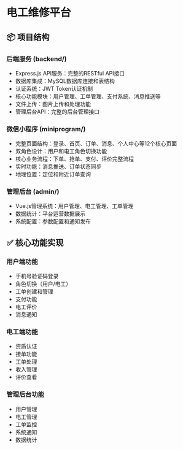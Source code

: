 # 电工维修平台

## 📦 项目结构

### 后端服务 (backend/)

* Express.js API服务：完整的RESTful API接口
* 数据库集成：MySQL数据库连接和表结构
* 认证系统：JWT Token认证机制
* 核心功能模块：用户管理、工单管理、支付系统、消息推送等
* 文件上传：图片上传和处理功能
* 管理后台API：完整的后台管理接口

### 微信小程序 (miniprogram/)

* 完整页面结构：登录、首页、订单、消息、个人中心等12个核心页面
* 双角色设计：用户和电工角色切换功能
* 核心业务流程：下单、抢单、支付、评价完整流程
* 实时功能：消息推送、订单状态同步
* 地理位置：定位和附近订单查询

### 管理后台 (admin/)

* Vue.js管理系统：用户管理、电工管理、工单管理
* 数据统计：平台运营数据展示
* 系统配置：参数配置和通知发布

## ✅ 核心功能实现

### 用户端功能

* 手机号验证码登录
* 角色切换（用户/电工）
* 工单创建和管理
* 支付功能
* 电工评价
* 消息通知

### 电工端功能

* 资质认证
* 接单功能
* 工单处理
* 收入管理
* 评价查看

### 管理后台功能

* 用户管理
* 电工管理
* 工单监控
* 系统通知
* 数据统计